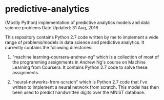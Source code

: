 # predictive-analytics
(Mostly Python) implementation of predictive analytics models and data science problems
Date Updated: 31 Aug, 2016

This repository contains Python 2.7 code written by me to implement a wide range of problems/models in data science
and predictive analytics. It currently contains the following directories:

1. "machine learning-coursera-andrew-ng" which is a collection of most of the programming assignments in Andrew Ng's course
on Machine Learning from Coursera. It contains Python 2.7 code to solve these assignments.

2. "neural-networks-from-scratch" which is Python 2.7 code that I've written to implement a neural network from scratch. 
This model has then been used to predict handwritten digits over the MNIST database.

